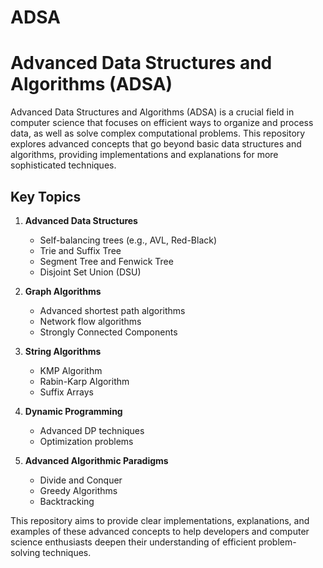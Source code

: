 # ADSA
# Advanced Data Structures and Algorithms (ADSA)

Advanced Data Structures and Algorithms (ADSA) is a crucial field in computer science that focuses on efficient ways to organize and process data, as well as solve complex computational problems. This repository explores advanced concepts that go beyond basic data structures and algorithms, providing implementations and explanations for more sophisticated techniques.

## Key Topics

1. **Advanced Data Structures**
   - Self-balancing trees (e.g., AVL, Red-Black)
   - Trie and Suffix Tree
   - Segment Tree and Fenwick Tree
   - Disjoint Set Union (DSU)

2. **Graph Algorithms**
   - Advanced shortest path algorithms
   - Network flow algorithms
   - Strongly Connected Components

3. **String Algorithms**
   - KMP Algorithm
   - Rabin-Karp Algorithm
   - Suffix Arrays

4. **Dynamic Programming**
   - Advanced DP techniques
   - Optimization problems

5. **Advanced Algorithmic Paradigms**
   - Divide and Conquer
   - Greedy Algorithms
   - Backtracking

This repository aims to provide clear implementations, explanations, and examples of these advanced concepts to help developers and computer science enthusiasts deepen their understanding of efficient problem-solving techniques.